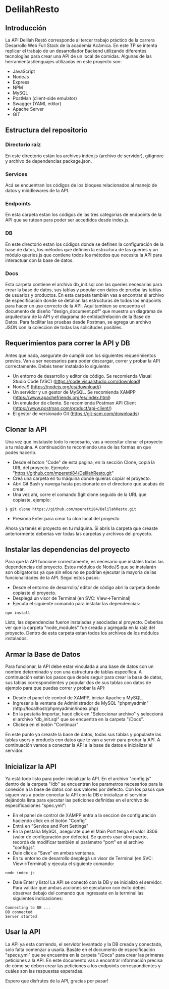 # DelilahResto

## Introducción
La API Delilah Restó corresponde al tercer trabajo práctico de la carrera Desarrollo Web Full Stack de la academia Acámica. En este TP se intenta replicar el trabajo de un desarrollador Backend utilizando diferentes tecnologías para crear una API de un local de comidas. Algunas de las herramientas/lenguajes utilizadas en este proyecto son:
- JavaScript
- NodeJs
- Express
- NPM
- MySQL
- PostMan (client-side emulator)
- Swagger (YAML editor)
- Apache Server
- GIT

## Estructura del repositorio
### Directorio raíz
En este directorio están los archivos index.js (archivo de servidor), gitignore y archivo de dependencias package.json.
### Services
Acá se encuentran los códigos de los bloques relacionados al manejo de datos y middlewares de la API.
### Endpoints
En esta carpeta estan los códigos de las tres categorias de endpoints de la API que se rutean para poder ser accedidos desde index.js.
### DB
En este directorio estan los códigos donde se definen la configuración de la base de datos, los métodos que definien la estructura de las queries y un módulo queries.js que contiene todos los métodos que necesita la API para interactuar con la base de datos.
### Docs
Esta carpeta contiene el archivo db_init.sql con las queries necesarias para crear la base de datos, sus tablas y popular con datos de prueba las tablas de usuarios y productos. En esta carpeta también vas a encontrar el archivo de especificación donde se detallan las estructuras de todos los endpoints para hacer un uso correcto de la API. Aquí tambien se encuentra el documento de diseño "design_document.pdf" que muestra un diagrama de arquitectura de la API y el diagrama de entidad/relación de la Base de Datos. Para facilitar las pruebas desde Postman, se agrega un archivo JSON con la coleccion de todas las solicitudes posibles.

## Requerimientos para correr la API y DB
Antes que nada, asegurate de cumplir con los siguientes requerimientos previos. Van a ser necesarios para poder descargar, correr y probar la API correctamente. Debés tener instalado lo siguiente:
- Un entorno de desarrollo y editor de código. Se recomienda Visual Studio Code (VSC) (https://code.visualstudio.com/download)
- NodeJS (https://nodejs.org/es/download/)
- Un servidor y un gestor de MySQL. Se recomienda XAMPP (https://www.apachefriends.org/es/index.html)
- Un emulador de cliente. Se recomienda Postman API Client (https://www.postman.com/product/api-client/)
- El gestor de versionado Git (https://git-scm.com/downloads)

## Clonar la API
Una vez que instalaste todo lo necesario, vas a necesitar clonar el proyecto a tu máquina. A continuación te recomiendo una de las formas en que podés hacerlo.
- Desde el boton "Code" de esta pagina, en la sección Clone, copiá la URL del proyecto. Ejemplo: "https://github.com/mperetti84/DelilahResto.git"
- Creá una carpeta en tu máquina donde quieras copiar el proyecto.
- Abrí Git Bash y navega hasta posicionarte en el directorio que acabás de crear.
- Una vez ahí, corre el comando $git clone seguido de la URL que copiaste, ejemplo:
```
$ git clone https://github.com/mperetti84/DelilahResto.git
```
- Presiona Enter para crear tu clon local del proyecto

Ahora ya tenés el proyecto en tu máquina. Si abrís la carpeta que creaste anteriormente deberías ver todas las carpetas y archivos del proyecto. 

## Instalar las dependencias del proyecto
Para que la API funcione correctamente, es necesario que instales todas las dependencias del proyecto. Estos módulos de NodeJS que se instalarán son obligatorios ya que sin ellos no se podrían ejecutar la mayoria de las funcionalidades de la API. Seguí estos pasos:
- Desde el entorno de desarrollo/ editor de código abri la carpeta donde copiaste el proyecto.
- Desplegá un visor de Terminal (en SVC: View->Terminal)
- Ejecuta el siguiente comando para instalar las dependencias:
```
npm install
```
Listo, las dependencias fueron instaladas y asociadas al proyecto. Deberías ver que la carpeta "node_modules" fue creada y agregada en la raíz del proyecto. Dentro de esta carpeta estan todos los archivos de los módulos instalados. 

## Armar la Base de Datos
Para funcionar, la API debe estar vinculada a una base de datos con un nombre determinado y con una estructura de tablas específica. A continuación están los pasos que debés seguir para crear la base de datos, sus tablas correspondientes y popular dos de sus tablas con datos de ejemplo para que puedas correr y probar la API: 
- Desde el panel de control de XAMPP, iniciar Apache y MySQL.
- Ingresar a la ventana de Administrador de MySQL "phpmyadmin" (http://localhost/phpmyadmin/index.php)
- En la pestaña Importar, hacé click en "Seleccionar archivo" y seleccioná el archivo "db_init.sql" que se encuentra en la carpeta "/Docs".
- Clickeá en el botón "Continuar"

En este punto ya creaste la base de datos, todas sus tablas y populaste las tablas users y products con datos que te van a servir para probar la API. A continuación vamos a conectar la API a la base de datos e inicializar el servidor.

## Inicializar la API
Ya está todo listo para poder inicializar la API. En el archivo "config.js" dentro de la carpeta "/db" se encuentran los parametros necesarios para la conexión a la base de datos con sus valores por defecto. Con los pasos que siguen vas a poder conectar la API con la DB e inicializar el servidor dejándola lista para ejecutar las peticiones definidas en el archivo de especificaciones "spec.yml":
- En el panel de control de XAMPP entra a la seccion de configuración haciendo click en el botón "Config"
- Entrá en "Service and Port Settings"
- En la pestaña MySQL, asegurate que el Main Port tenga el valor 3306 (valor de configuración por defecto). Se querés usar otro puerto, recordá de modificar también el parámetro "port" en el archivo "config.js".
- Dale click a "Save" en ambas ventanas.
- En tu entorno de desarrollo desplegá un visor de Terminal (en SVC: View->Terminal) y ejecuta el siguiente comando:
```
node index.js
```
- Dale Enter y listo! La API se conectó con la DB y se inicializó el servidor. Para validar que ambas acciones se ejecutaron con éxito debés observar debajo del comando que ingresaste en la terminal las siguientes indicaciones:
```
Connecting to DB ...
DB connected
Server started
```

## Usar la API
La API ya esta corriendo, el servidor levantado y la DB creada y conectada, solo falta comenzar a usarla. Basáte en el documento de especificación "specs.yml" que se encuentra en la carpeta "/Docs" para crear las primeras peticiones a la API. En este documento vas a encontrar información precisa de cómo se deben crear las peticiones a los endpoints correspondientes y cuáles son las respuestas esperadas.

Espero que disfrutes de la API, gracias por pasar!

